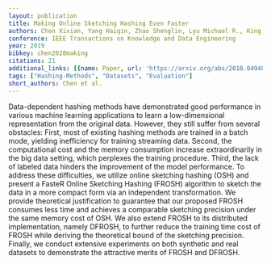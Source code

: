 ```yaml
---
layout: publication
title: Making Online Sketching Hashing Even Faster
authors: Chen Xixian, Yang Haiqin, Zhao Shenglin, Lyu Michael R., King Irwin
conference: IEEE Transactions on Knowledge and Data Engineering
year: 2019
bibkey: chen2020making
citations: 21
additional_links: [{name: Paper, url: 'https://arxiv.org/abs/2010.04948'}]
tags: ["Hashing-Methods", "Datasets", "Evaluation"]
short_authors: Chen et al.
---
```

Data-dependent hashing methods have demonstrated good performance in various
machine learning applications to learn a low-dimensional representation from
the original data. However, they still suffer from several obstacles: First,
most of existing hashing methods are trained in a batch mode, yielding
inefficiency for training streaming data. Second, the computational cost and
the memory consumption increase extraordinarily in the big data setting, which
perplexes the training procedure. Third, the lack of labeled data hinders the
improvement of the model performance. To address these difficulties, we utilize
online sketching hashing (OSH) and present a FasteR Online Sketching Hashing
(FROSH) algorithm to sketch the data in a more compact form via an independent
transformation. We provide theoretical justification to guarantee that our
proposed FROSH consumes less time and achieves a comparable sketching precision
under the same memory cost of OSH. We also extend FROSH to its distributed
implementation, namely DFROSH, to further reduce the training time cost of
FROSH while deriving the theoretical bound of the sketching precision. Finally,
we conduct extensive experiments on both synthetic and real datasets to
demonstrate the attractive merits of FROSH and DFROSH.